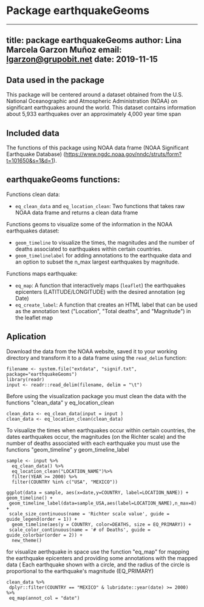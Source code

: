 # Package earthquakeGeoms

---
title: package earthquakeGeoms
author: Lina Marcela Garzon Muñoz
email: lgarzon@grupobit.net
date: 2019-11-15
---

## Data used in the package


This package will be centered around a dataset obtained from the U.S. National Oceanographic and Atmospheric Administration (NOAA) on significant earthquakes around the world. This dataset contains information about 5,933 earthquakes over an approximately 4,000 year time span

## Included data

The functions of  this package using NOAA data frame (NOAA Significant Earthquake Database) (https://www.ngdc.noaa.gov/nndc/struts/form?t=101650&s=1&d=1).


## earthquakeGeoms functions:
  Functions clean data:
* `eq_clean_data` and `eq_location_clean`: Two functions that takes raw NOAA data frame and returns a clean data frame 

Functions geoms to visualize some of the information in the NOAA earthquakes dataset: 
  * `geom_timeline` to visualize the times, the magnitudes and the number of deaths associated to earthquakes within certain countries.
   * `geom_timelinelabel` for adding annotations to the earthquake data and an option to subset the n_max largest earthquakes by magnitude.


Functions maps earthquake:
*  `eq_map`: A function that interactively maps (`leaflet`) the earthquakes epicenters (LATITUDE/LONGITUDE) with the desired annotation (eg Date)
* `eq_create_label`: A function that creates an HTML label that can be used as the annotation text ("Location", "Total deaths", and "Magnitude") in the leaflet map

## Aplication

Download the data from the NOAA website, saved it to your working directory and transform it to a data frame using the `read_delim` function:

```{r eval = FALSE}
filename <- system.file("extdata", "signif.txt", package="earthquakeGeoms")
library(readr)
input <- readr::read_delim(filename, delim = "\t")
```

Before using the visualization package you must clean the data with the functions "clean_data" y eq_location_clean


```{r eval = FALSE}
clean_data <- eq_clean_data(input = input )
clean_data <- eq_location_clean(clean_data)
```
To visualize the times when earthquakes occur within certain countries, the dates earthquakes occur, the magnitudes (on the Richter scale) and the number of deaths associated with each earthquake you must use the functions "geom_timeline" y geom_timeline_label


```{r eval = FALSE}
sample <- input %>%
  eq_clean_data() %>%
  eq_location_clean("LOCATION_NAME")%>%
  filter(YEAR >= 2000) %>%
  filter(COUNTRY %in% c("USA", "MEXICO"))

ggplot(data = sample, aes(x=date,y=COUNTRY, label=LOCATION_NAME)) + geom_timeline() +
 geom_timeline_label(data=sample_USA,aes(label=LOCATION_NAME),n_max=8) + 
 scale_size_continuous(name = 'Richter scale value', guide = guide_legend(order = 1)) +
  geom_timeline(aes(y = COUNTRY, color=DEATHS, size = EQ_PRIMARY)) +
 scale_color_continuous(name = '# of Deaths', guide = guide_colorbar(order = 2)) +
  new_theme()
```

for visualize aerthquake in space use the function "eq_map" for mapping the earthquake epicenters and providing some annotations with the mapped data  ( Each earthquake shown with a circle, and the radius of the circle is proportional to the earthquake's magnitude (EQ_PRIMARY)

 ```{r eval = FALSE}
clean_data %>%
  dplyr::filter(COUNTRY == "MEXICO" & lubridate::year(date) >= 2000) %>%
  eq_map(annot_col = "date")
```

